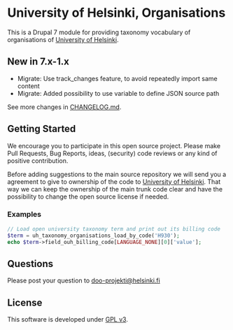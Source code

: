 # University of Helsinki, Organisations

This is a Drupal 7 module for providing taxonomy vocabulary of organisations of [University of Helsinki](http://www.helsinki.fi).

## New in 7.x-1.x
* Migrate: Use track_changes feature, to avoid repeatedly import same content
* Migrate: Added possibility to use variable to define JSON source path 

See more changes in [CHANGELOG.md](CHANGELOG.md).

## Getting Started
We encourage you to participate in this open source project. Please make Pull
Requests, Bug Reports, ideas, (security) code reviews or any kind of positive
contribution.

Before adding suggestions to the main source repository we will send you a
agreement to give to ownership of the code to [University of Helsinki](http://www.helsinki.fi).
That way we can keep the ownership of the main trunk code clear and have the
possibility to change the open source license if needed.

### Examples
```php
// Load open university taxonomy term and print out its billing code
$term = uh_taxonomy_organisations_load_by_code('H930');
echo $term->field_ouh_billing_code[LANGUAGE_NONE][0]['value'];
```

## Questions
Please post your question to doo-projekti@helsinki.fi

## License
This software is developed under [GPL v3](LICENSE.txt).
